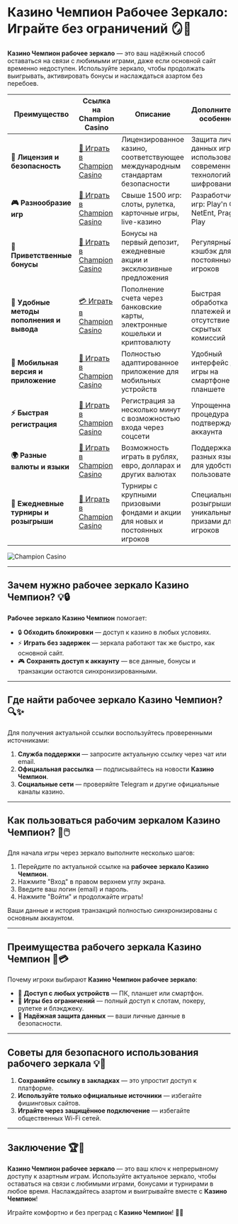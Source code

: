 # Казино Чемпион Рабочее Зеркало: Играйте без ограничений 🪞🎰

**Казино Чемпион рабочее зеркало** — это ваш надёжный способ оставаться на связи с любимыми играми, даже если основной сайт временно недоступен. Используйте зеркало, чтобы продолжать выигрывать, активировать бонусы и наслаждаться азартом без перебоев.

| **Преимущество**                      | **Ссылка на Champion Casino**              | **Описание**                                       | **Дополнительные особенности**                     |
|----------------------------------------|--------------------------------------------|--------------------------------------------------|--------------------------------------------------|
| **🎰 Лицензия и безопасность**         | [💎 Играть в Champion Casino](https://temon-gter.cfd/go/lRq?p80412p304504pcc44t17455) | Лицензированное казино, соответствующее международным стандартам безопасности | Защита личных данных игроков с использованием современных технологий шифрования |
| **🎮 Разнообразие игр**                | [🎉 Играть в Champion Casino](https://temon-gter.cfd/go/lRq?p80412p304504pcc44t17455) | Свыше 1500 игр: слоты, рулетка, карточные игры, live-казино | Разработчики игр: Play'n GO, NetEnt, Pragmatic Play |
| **🎁 Приветственные бонусы**          | [🎯 Играть в Champion Casino](https://temon-gter.cfd/go/lRq?p80412p304504pcc44t17455) | Бонусы на первый депозит, ежедневные акции и эксклюзивные предложения | Регулярный кэшбэк для постоянных игроков |
| **💸 Удобные методы пополнения и вывода** | [💳 Играть в Champion Casino](https://temon-gter.cfd/go/lRq?p80412p304504pcc44t17455) | Пополнение счета через банковские карты, электронные кошельки и криптовалюту | Быстрая обработка платежей и отсутствие скрытых комиссий |
| **📱 Мобильная версия и приложение**   | [🚀 Играть в Champion Casino](https://temon-gter.cfd/go/lRq?p80412p304504pcc44t17455) | Полностью адаптированное приложение для мобильных устройств | Удобный интерфейс для игры на смартфоне или планшете |
| **⚡ Быстрая регистрация**             | [🔑 Играть в Champion Casino](https://temon-gter.cfd/go/lRq?p80412p304504pcc44t17455) | Регистрация за несколько минут с возможностью входа через соцсети | Упрощенная процедура подтверждения аккаунта |
| **🌍 Разные валюты и языки**           | [💸 Играть в Champion Casino](https://temon-gter.cfd/go/lRq?p80412p304504pcc44t17455) | Возможность играть в рублях, евро, долларах и других валютах | Поддержка разных языков для удобства пользователей |
| **🏅 Ежедневные турниры и розыгрыши**  | [🎲 Играть в Champion Casino](https://temon-gter.cfd/go/lRq?p80412p304504pcc44t17455) | Турниры с крупными призовыми фондами и акции для новых и постоянных игроков | Специальные розыгрыши с уникальными призами для VIP-игроков |

![Champion Casino](https://pik.org.ua/wp-content/uploads/2023/01/champion-casino01.png)

---

## Зачем нужно рабочее зеркало Казино Чемпион? 💡🔒

**Рабочее зеркало Казино Чемпион** помогает:

- 🔒 **Обходить блокировки** — доступ к казино в любых условиях.
- ⚡ **Играть без задержек** — зеркала работают так же быстро, как основной сайт.
- 🎮 **Сохранять доступ к аккаунту** — все данные, бонусы и транзакции остаются синхронизированными.

---

## Где найти рабочее зеркало Казино Чемпион? 🔍✨

Для получения актуальной ссылки воспользуйтесь проверенными источниками:

1. **Служба поддержки** — запросите актуальную ссылку через чат или email.
2. **Официальная рассылка** — подписывайтесь на новости **Казино Чемпион**.
3. **Социальные сети** — проверяйте Telegram и другие официальные каналы казино.

---

## Как пользоваться рабочим зеркалом Казино Чемпион? 🚀🖱️

Для начала игры через зеркало выполните несколько шагов:

1. Перейдите по актуальной ссылке на **рабочее зеркало Казино Чемпион**.
2. Нажмите "Вход" в правом верхнем углу экрана.
3. Введите ваш логин (email) и пароль.
4. Нажмите "Войти" и продолжайте играть!

Ваши данные и история транзакций полностью синхронизированы с основным аккаунтом.

---

## Преимущества рабочего зеркала Казино Чемпион 🌟💳

Почему игроки выбирают **Казино Чемпион рабочее зеркало**:

- 📱 **Доступ с любых устройств** — ПК, планшет или смартфон.
- 🎲 **Игры без ограничений** — полный доступ к слотам, покеру, рулетке и блэкджеку.
- 🔐 **Надёжная защита данных** — ваши личные данные в безопасности.

---

## Советы для безопасного использования рабочего зеркала 💡🎯

1. **Сохраняйте ссылку в закладках** — это упростит доступ к платформе.
2. **Используйте только официальные источники** — избегайте фишинговых сайтов.
3. **Играйте через защищённое подключение** — избегайте общественных Wi-Fi сетей.

---

## Заключение 🏆🎉

**Казино Чемпион рабочее зеркало** — это ваш ключ к непрерывному доступу к азартным играм. Используйте актуальное зеркало, чтобы оставаться на связи с любимыми играми, бонусами и турнирами в любое время. Наслаждайтесь азартом и выигрывайте вместе с **Казино Чемпион**!

Играйте комфортно и без преград с **Казино Чемпион**! 🎰🌟
